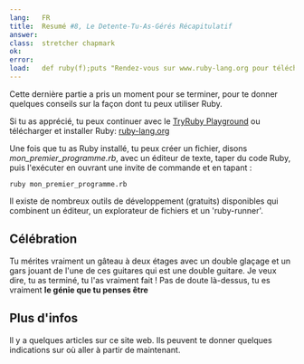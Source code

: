 ```yaml
---
lang:   FR
title:  Resumé #8, Le Detente-Tu-As-Gérés Récapitulatif
answer:
class:  stretcher chapmark
ok:     
error:  
load:   def ruby(f);puts "Rendez-vous sur www.ruby-lang.org pour télécharger Ruby";end;class K;attr_reader :rb;end;mon_premier_programme=K.new
---
```


Cette dernière partie a pris un moment pour se terminer, pour te donner quelques conseils sur la façon dont tu peux utiliser Ruby.

Si tu as apprécié, tu peux continuer avec le <a href="/playground">TryRuby Playground</a> ou télécharger et installer Ruby: <a href="https://www.ruby-lang.org/fr/downloads/" target="_blank">ruby-lang.org</a>

Une fois que tu as Ruby installé, tu peux créer un fichier, disons _mon\_premier\_programme.rb_, avec un éditeur de texte, taper du code Ruby, puis l'exécuter en ouvrant une invite de commande et en tapant :

    ruby mon_premier_programme.rb

Il existe de nombreux outils de développement (gratuits) disponibles qui combinent un éditeur, un explorateur de fichiers et un 'ruby-runner'.

## Célébration
Tu mérites vraiment un gâteau à deux étages avec un double glaçage et un gars jouant de l'une de ces guitares qui est une double guitare.
Je veux dire, tu as terminé, tu l'as vraiment fait ! Pas de doute là-dessus, tu es vraiment __le génie que tu penses être__

## Plus d'infos
Il y a quelques articles sur ce site web. Ils peuvent te donner quelques indications sur où aller à partir de maintenant.